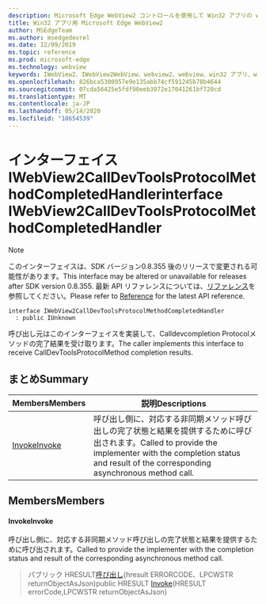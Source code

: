 ```yaml
---
description: Microsoft Edge WebView2 コントロールを使用して Win32 アプリの web コンテンツをホストする
title: Win32 アプリ用 Microsoft Edge WebView2
author: MSEdgeTeam
ms.author: msedgedevrel
ms.date: 12/09/2019
ms.topic: reference
ms.prod: microsoft-edge
ms.technology: webview
keywords: IWebView2、IWebView2WebView、webview2、webview、win32 アプリ、win32、edge
ms.openlocfilehash: 826bca5300957e9e135abb74cf591245b78b4644
ms.sourcegitcommit: 07cda56425e5fdf90eeb3972e17041261bf720cd
ms.translationtype: MT
ms.contentlocale: ja-JP
ms.lasthandoff: 05/14/2020
ms.locfileid: "10654539"
---
```

# <span data-ttu-id="efa67-104">インターフェイス IWebView2CallDevToolsProtocolMethodCompletedHandler</span><span class="sxs-lookup"><span data-stu-id="efa67-104">interface IWebView2CallDevToolsProtocolMethodCompletedHandler</span></span> 

> [!NOTE]
> <span data-ttu-id="efa67-105">このインターフェイスは、SDK バージョン0.8.355 後のリリースで変更される可能性があります。</span><span class="sxs-lookup"><span data-stu-id="efa67-105">This interface may be altered or unavailable for releases after SDK version 0.8.355.</span></span> <span data-ttu-id="efa67-106">最新 API リファレンスについては、[リファレンス](../../../webview2-api-reference.md)を参照してください。</span><span class="sxs-lookup"><span data-stu-id="efa67-106">Please refer to [Reference](../../../webview2-api-reference.md) for the latest API reference.</span></span>

```
interface IWebView2CallDevToolsProtocolMethodCompletedHandler
  : public IUnknown
```

<span data-ttu-id="efa67-107">呼び出し元はこのインターフェイスを実装して、Calldevcompletion Protocolメソッドの完了結果を受け取ります。</span><span class="sxs-lookup"><span data-stu-id="efa67-107">The caller implements this interface to receive CallDevToolsProtocolMethod completion results.</span></span>

## <span data-ttu-id="efa67-108">まとめ</span><span class="sxs-lookup"><span data-stu-id="efa67-108">Summary</span></span>

 <span data-ttu-id="efa67-109">Members</span><span class="sxs-lookup"><span data-stu-id="efa67-109">Members</span></span>                        | <span data-ttu-id="efa67-110">説明</span><span class="sxs-lookup"><span data-stu-id="efa67-110">Descriptions</span></span>
--------------------------------|---------------------------------------------
[<span data-ttu-id="efa67-111">Invoke</span><span class="sxs-lookup"><span data-stu-id="efa67-111">Invoke</span></span>](#invoke) | <span data-ttu-id="efa67-112">呼び出し側に、対応する非同期メソッド呼び出しの完了状態と結果を提供するために呼び出されます。</span><span class="sxs-lookup"><span data-stu-id="efa67-112">Called to provide the implementer with the completion status and result of the corresponding asynchronous method call.</span></span>

## <span data-ttu-id="efa67-113">Members</span><span class="sxs-lookup"><span data-stu-id="efa67-113">Members</span></span>

#### <span data-ttu-id="efa67-114">Invoke</span><span class="sxs-lookup"><span data-stu-id="efa67-114">Invoke</span></span> 

<span data-ttu-id="efa67-115">呼び出し側に、対応する非同期メソッド呼び出しの完了状態と結果を提供するために呼び出されます。</span><span class="sxs-lookup"><span data-stu-id="efa67-115">Called to provide the implementer with the completion status and result of the corresponding asynchronous method call.</span></span>

> <span data-ttu-id="efa67-116">パブリック HRESULT[呼び出し](#invoke)(hresult ERRORCODE、LPCWSTR returnObjectAsJson)</span><span class="sxs-lookup"><span data-stu-id="efa67-116">public HRESULT [Invoke](#invoke)(HRESULT errorCode,LPCWSTR returnObjectAsJson)</span></span>

